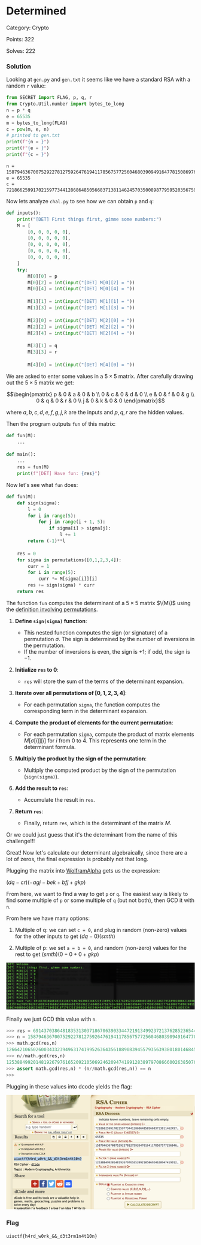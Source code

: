 # Determined
Category: Crypto

Points: 322

Solves: 222

### Solution

Looking at `gen.py` and `gen.txt` it seems like we have a standard RSA with a random `r` value:

```py
from SECRET import FLAG, p, q, r
from Crypto.Util.number import bytes_to_long
n = p * q
e = 65535
m = bytes_to_long(FLAG)
c = pow(m, e, n)
# printed to gen.txt
print(f"{n = }")
print(f"{e = }")
print(f"{c = }")
```

```
n = 158794636700752922781275926476194117856757725604680390949164778150869764326023702391967976086363365534718230514141547968577753309521188288428236024251993839560087229636799779157903650823700424848036276986652311165197569877428810358366358203174595667453056843209344115949077094799081260298678936223331932826351
e = 65535
c = 72186625991702159773441286864850566837138114624570350089877959520356759693054091827950124758916323653021925443200239303328819702117245200182521971965172749321771266746783797202515535351816124885833031875091162736190721470393029924557370228547165074694258453101355875242872797209141366404264775972151904835111
```

Now lets analyze `chal.py` to see how we can obtain `p` and `q`:

```py
def inputs():
    print("[DET] First things first, gimme some numbers:")
    M = [
        [0, 0, 0, 0, 0],
        [0, 0, 0, 0, 0],
        [0, 0, 0, 0, 0],
        [0, 0, 0, 0, 0],
        [0, 0, 0, 0, 0],
    ]
    try:
        M[0][0] = p
        M[0][2] = int(input("[DET] M[0][2] = "))
        M[0][4] = int(input("[DET] M[0][4] = "))

        M[1][1] = int(input("[DET] M[1][1] = "))
        M[1][3] = int(input("[DET] M[1][3] = "))

        M[2][0] = int(input("[DET] M[2][0] = "))
        M[2][2] = int(input("[DET] M[2][2] = "))
        M[2][4] = int(input("[DET] M[2][4] = "))

        M[3][1] = q
        M[3][3] = r

        M[4][0] = int(input("[DET] M[4][0] = "))
```

We are asked to enter some values in a $5 \times 5$ matrix. After carefully drawing out the $5 \times 5$ matrix we get:

```math
\begin{pmatrix}
p & 0 & a & 0 & b \\
0 & c & 0 & d & 0 \\
e & 0 & f & 0 & g \\
0 & q & 0 & r & 0 \\
j & 0 & k & 0 & 0
\end{pmatrix}
```

where $a,b,c,d,e,f,g,j,k$ are the inputs and $p,q,r$ are the hidden values.

Then the program outputs `fun` of this matrix:

```py
def fun(M):
    ...

def main():
    ...
    res = fun(M)
    print(f"[DET] Have fun: {res}")
```

Now let's see what `fun` does:

```py
def fun(M):
    def sign(sigma):
        l = 0
        for i in range(5):
            for j in range(i + 1, 5):
                if sigma[i] > sigma[j]:
                    l += 1
        return (-1)**l

    res = 0
    for sigma in permutations([0,1,2,3,4]):
        curr = 1
        for i in range(5):
            curr *= M[sigma[i]][i]
        res += sign(sigma) * curr
    return res
```


The function `fun` computes the determinant of a $5 \times 5$ matrix $\(M\)$ using the [definition involving permutations](https://en.wikipedia.org/wiki/Determinant#n_%C3%97_n_matrices).

1. **Define `sign(sigma)` function**:
    - This nested function computes the sign (or signature) of a permutation $\sigma$. The sign is determined by the number of inversions in the permutation.
    - If the number of inversions is even, the sign is $+1$; if odd, the sign is $-1$.

2. **Initialize `res` to 0**:
    - `res` will store the sum of the terms of the determinant expansion.

3. **Iterate over all permutations of $[0,1,2,3,4]$**:

    - For each permutation `sigma`, the function computes the corresponding term in the determinant expansion.

4. **Compute the product of elements for the current permutation**:
    - For each permutation `sigma`, compute the product of matrix elements $M[\sigma[i]][i]$ for $i$ from 0 to 4. This represents one term in the determinant formula.

5. **Multiply the product by the sign of the permutation**:
    - Multiply the computed product by the sign of the permutation (`sign(sigma)`).

6. **Add the result to `res`**:
    - Accumulate the result in `res`.

7. **Return `res`**:
    - Finally, return `res`, which is the determinant of the matrix $M$.

Or we could just guess that it's the determinant from the name of this challenge!!!

Great! Now let's calculate our determinant algebraically, since there are a lot of zeros, the final expression is probably not that long.

Plugging the matrix into [WolframAlpha](https://www.wolframalpha.com/input?i=%5B%5Bp%2C0%2Ca%2C0%2Cb%5D%2C%5B0%2Cc%2C0%2Cd%2C0%5D%2C%5Be%2C0%2Cf%2C0%2Cg%5D%2C%5B0%2Cq%2C0%2Cr%2C0%5D%2C%5Bj%2C0%2Ck%2C0%2C0%5D) gets us the expression:

$(d q - c r) (-a g j - b e k + b f j + g k p)$

From here, we want to find a way to get `p` or `q`. The easiest way is likely to find some multiple of `p` or some multiple of `q` (but not both), then GCD it with `n`.

From here we have many options:

1. Multiple of q: we can set `c = 0`, and plug in random (non-zero) values for the other inputs to get $(dq-0)(smth)$

2. Multiple of p: we set `a = b = 0`, and random (non-zero) values for the rest to get $(smth)(0-0+0+gkp)$

![nc remote](/images/DeterminedNC.png)

Finally we just GCD this value with `n`.

```py
>>> res = 69143703864818353130371867063903344721913499237213762852365448402106351546379534901008421404055139746270928626550203483668654060066917995961156948563756763620082694010964627379305998217766380375890208111586340805642016329892173840181871705216180866148524640933007104761115889694872164169659985765092765835334
>>> n = 158794636700752922781275926476194117856757725604680390949164778150869764326023702391967976086363365534718230514141547968577753309521188288428236024251993839560087229636799779157903650823700424848036276986652311165197569877428810358366358203174595667453056843209344115949077094799081260298678936223331932826351
>>> math.gcd(res,n)
12664210650260034332394963174199526364356188908394557935639380180146845030597260557316300143360207302285226422265688727606524707066404145712652679087174119
>>> n//math.gcd(res,n)
12538849920148192679761652092105069246209474199128389797086660026385076472391166777813291228233723977872612370392782047693930516418386543325438897742835129
>>> assert math.gcd(res,n) * (n//math.gcd(res,n)) == n
>>>
```

Plugging in these values into dcode yields the flag:

![Dcode](/images/DeterminedDCODE.png)

### Flag

```uiuctf{h4rd_w0rk_&&_d3t3rm1n4t10n}```
